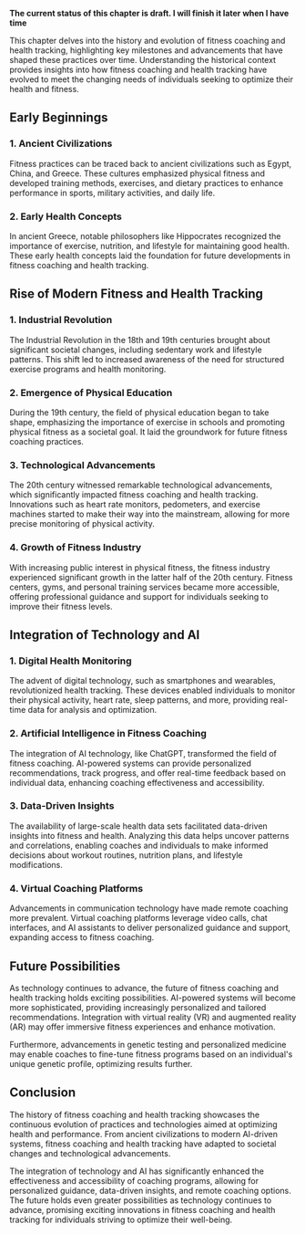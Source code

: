 **The current status of this chapter is draft. I will finish it later when I have time**

This chapter delves into the history and evolution of fitness coaching and health tracking, highlighting key milestones and advancements that have shaped these practices over time. Understanding the historical context provides insights into how fitness coaching and health tracking have evolved to meet the changing needs of individuals seeking to optimize their health and fitness.

Early Beginnings
----------------

### 1. Ancient Civilizations

Fitness practices can be traced back to ancient civilizations such as Egypt, China, and Greece. These cultures emphasized physical fitness and developed training methods, exercises, and dietary practices to enhance performance in sports, military activities, and daily life.

### 2. Early Health Concepts

In ancient Greece, notable philosophers like Hippocrates recognized the importance of exercise, nutrition, and lifestyle for maintaining good health. These early health concepts laid the foundation for future developments in fitness coaching and health tracking.

Rise of Modern Fitness and Health Tracking
------------------------------------------

### 1. Industrial Revolution

The Industrial Revolution in the 18th and 19th centuries brought about significant societal changes, including sedentary work and lifestyle patterns. This shift led to increased awareness of the need for structured exercise programs and health monitoring.

### 2. Emergence of Physical Education

During the 19th century, the field of physical education began to take shape, emphasizing the importance of exercise in schools and promoting physical fitness as a societal goal. It laid the groundwork for future fitness coaching practices.

### 3. Technological Advancements

The 20th century witnessed remarkable technological advancements, which significantly impacted fitness coaching and health tracking. Innovations such as heart rate monitors, pedometers, and exercise machines started to make their way into the mainstream, allowing for more precise monitoring of physical activity.

### 4. Growth of Fitness Industry

With increasing public interest in physical fitness, the fitness industry experienced significant growth in the latter half of the 20th century. Fitness centers, gyms, and personal training services became more accessible, offering professional guidance and support for individuals seeking to improve their fitness levels.

Integration of Technology and AI
--------------------------------

### 1. Digital Health Monitoring

The advent of digital technology, such as smartphones and wearables, revolutionized health tracking. These devices enabled individuals to monitor their physical activity, heart rate, sleep patterns, and more, providing real-time data for analysis and optimization.

### 2. Artificial Intelligence in Fitness Coaching

The integration of AI technology, like ChatGPT, transformed the field of fitness coaching. AI-powered systems can provide personalized recommendations, track progress, and offer real-time feedback based on individual data, enhancing coaching effectiveness and accessibility.

### 3. Data-Driven Insights

The availability of large-scale health data sets facilitated data-driven insights into fitness and health. Analyzing this data helps uncover patterns and correlations, enabling coaches and individuals to make informed decisions about workout routines, nutrition plans, and lifestyle modifications.

### 4. Virtual Coaching Platforms

Advancements in communication technology have made remote coaching more prevalent. Virtual coaching platforms leverage video calls, chat interfaces, and AI assistants to deliver personalized guidance and support, expanding access to fitness coaching.

Future Possibilities
--------------------

As technology continues to advance, the future of fitness coaching and health tracking holds exciting possibilities. AI-powered systems will become more sophisticated, providing increasingly personalized and tailored recommendations. Integration with virtual reality (VR) and augmented reality (AR) may offer immersive fitness experiences and enhance motivation.

Furthermore, advancements in genetic testing and personalized medicine may enable coaches to fine-tune fitness programs based on an individual's unique genetic profile, optimizing results further.

Conclusion
----------

The history of fitness coaching and health tracking showcases the continuous evolution of practices and technologies aimed at optimizing health and performance. From ancient civilizations to modern AI-driven systems, fitness coaching and health tracking have adapted to societal changes and technological advancements.

The integration of technology and AI has significantly enhanced the effectiveness and accessibility of coaching programs, allowing for personalized guidance, data-driven insights, and remote coaching options. The future holds even greater possibilities as technology continues to advance, promising exciting innovations in fitness coaching and health tracking for individuals striving to optimize their well-being.
